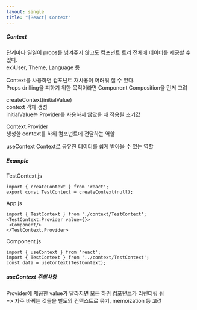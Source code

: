 ```yaml
---
layout: single
title: "[React] Context"
---   
```

##### Context   
단계마다 일일이 props를 넘겨주지 않고도 컴포넌트 트리 전체에 데이터를 제공할 수 있다.     
ex)User, Theme, Language 등      
   
Context를 사용하면 컴포넌트 재사용이 어려워 질 수 있다.   
Props drilling을 피하기 위한 목적이라면 Component Composition을 먼저 고려   
   
createContext(initialValue)   
context 객체 생성   
initialValue는 Provider를 사용하지 않았을 때 적용될 초기값  
   
Context.Provider   
생성한 context를 하위 컴포넌트에 전달하는 역할   
   
useContext
Context로 공유한 데이터를 쉽게 받아올 수 있는 역할  
   
##### Example   
TestContext.js      
```
import { createContext } from 'react';
export const TestContext = createContext(null);
```
   
App.js   
```
import { TestContext } from './context/TestContext';
<TestContext.Provider value={}>
 <Component/>
</TestContext.Provider>
```
   
Component.js   
```
import { useContext } from 'react';
import { TestContext } from '../context/TestContext';
const data = useContext(TestContext);
```
   
##### useContext 주의사항   
Provider에 제공한 value가 달라지면 모든 하위 컴포넌트가 리렌더링 됨   
=> 자주 바뀌는 것들을 별도의 컨텍스트로 묶기, memoization 등 고려
